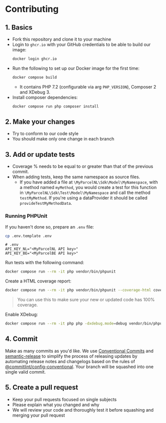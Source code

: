 # Contributing

## 1. Basics

- Fork this repository and clone it to your machine
- Login to `ghcr.io` with your GitHub credentials to be able to build our image:
  ```bash
  docker login ghcr.io
  ```
- Run the following to set up our Docker image for the first time:
  ```bash
  docker compose build
  ```
    - It contains PHP 7.2 (configurable via arg `PHP_VERSION`), Composer 2 and
      XDebug 3.
- Install composer dependencies:
  ```bash
  docker compose run php composer install
  ```

## 2. Make your changes

- Try to conform to our code style
- You should make only one change in each branch

## 3. Add or update tests

- Coverage % needs to be equal to or greater than that of the previous commit.
- When adding tests, keep the same namespace as source files.
    - If you have added a file at `\MyParcelNL\Sdk\Model\MyNamespace`, with a
      method named `myMethod`, you would create
      a test for this function in `\MyParcelNL\Sdk\Test\Model\MyNamespace` and
      call the method `testMyMethod`. If you're using a dataProvider it should
      be called `provideTestMyMethodData`.

### Running PHPUnit

If you haven't done so, prepare an `.env` file:

```bash
cp .env.template .env
```

```dotenv
# .env
API_KEY_NL="<MyParcelNL API key>"
API_KEY_BE="<MyParcelBE API key>"
```

Run tests with the following command:

```bash
docker compose run --rm -it php vendor/bin/phpunit
```

Create a HTML coverage report:

```bash
docker compose run --rm -it php vendor/bin/phpunit --coverage-html coverage
```

> You can use this to make sure your new or updated code has 100% coverage.

Enable XDebug:

```bash
docker compose run --rm -it php php -dxdebug.mode=debug vendor/bin/phpunit
```

## 4. Commit

Make as many commits as you'd like. We use [Conventional Commits]
and [semantic-release] to simplify the process of
releasing updates by automating release notes and changelogs based on the rules
of [@commitlint/config-conventional].
Your branch will be squashed into one single valid commit.

## 5. Create a pull request

- Keep your pull requests focused on single subjects
- Please explain what you changed and why
- We will review your code and thoroughly test it before squashing and merging
  your pull request

[@commitlint/config-conventional]: https://github.com/conventional-changelog/commitlint

[Conventional Commits]: https://www.conventionalcommits.org/en/v1.0.0/#summary

[semantic-release]: https://github.com/semantic-release/semantic-release
